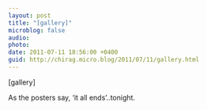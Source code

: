 ```yaml
---
layout: post
title: "[gallery]"
microblog: false
audio: 
photo: 
date: 2011-07-11 18:56:00 +0400
guid: http://chirag.micro.blog/2011/07/11/gallery.html
---
```

<p>[gallery]</p>
<p>As the posters say, ‘it all ends’..tonight.</p>
